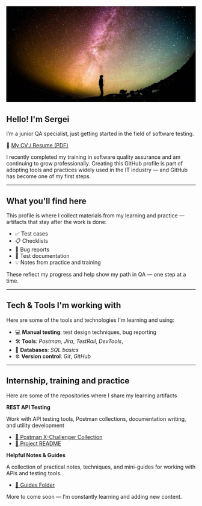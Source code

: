 <img src="https://github.com/SergTsys/SergTsys/blob/main/Assets/photo%20pr1.jpg"/>

## Hello! I'm Sergei

I’m a junior QA specialist, just getting started in the field of software testing.

📄 [My CV / Resume (PDF)](https://drive.google.com/file/d/1S-SJsvXnW7-BjiPJ49Nd36ydMjwHbUOy/view)

I recently completed my training in software quality assurance and am continuing to grow professionally. Creating this GitHub profile is part of adopting tools and practices widely used in the IT industry — and GitHub has become one of my first steps.

---

## What you'll find here

This profile is where I collect materials from my learning and practice — artifacts that stay after the work is done:

- ✅ Test cases  
- 📋 Checklists  
- 🐞 Bug reports  
- 📄 Test documentation  
- 💡 Notes from practice and training

These reflect my progress and help show my path in QA — one step at a time.

---

## Tech & Tools I'm working with

Here are some of the tools and technologies I'm learning and using:

- 💻 **Manual testing**: test design techniques, bug reporting  
- 🛠️ **Tools**: _Postman_, _Jira_, _TestRail_, _DevTools_,
- 🧮 **Databases**: _SQL basics_  
- ⚙️ **Version control**: _Git_, _GitHub_  

---

## Internship, training and practice
Here are some of the repositories where I share my learning artifacts

**REST API Testing**

Work with API testing tools, Postman collections, documentation writing, and utility development

- [📂 Postman X-Challenger Collection](https://github.com/SergTsys/educationGit/blob/main/REST%20API%20Testing/%D1%81hallenger-api-postman/X-Challenger%20full%20collection%20requests.postman_collection.json)
- [📄 Project README](https://github.com/SergTsys/educationGit/blob/main/REST%20API%20Testing/%D1%81hallenger-api-postman/README.md)


**Helpful Notes & Guides**

A collection of practical notes, techniques, and mini-guides for working with APIs and testing tools.

- [📁 Guides Folder](https://github.com/SergTsys/educationGit/tree/main/Guides)



More to come soon — I’m constantly learning and adding new content.
